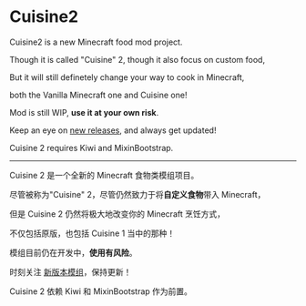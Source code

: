 # Cuisine2

Cuisine2 is a new Minecraft food mod project.

Though it is called "Cuisine" 2, though it also focus on custom food,

But it will still definetely change your way to cook in Minecraft,

both the Vanilla Minecraft one and Cuisine one!

Mod is still WIP, **use it at your own risk**.

Keep an eye on [new releases](https://github.com/Snownee/Cuisine2/actions), and always get updated!

Cuisine 2 requires Kiwi and MixinBootstrap.
_______________

Cuisine 2 是一个全新的 Minecraft 食物类模组项目。

尽管被称为"Cuisine" 2，尽管仍然致力于将**自定义食物**带入 Minecraft，

但是 Cuisine 2 仍然将极大地改变你的 Minecraft 烹饪方式，

不仅包括原版，也包括 Cuisine 1 当中的那种！

模组目前仍在开发中，**使用有风险**。

时刻关注 [新版本模组](https://github.com/Snownee/Cuisine2/actions)，保持更新！

Cuisine 2 依赖 Kiwi 和 MixinBootstrap 作为前置。
